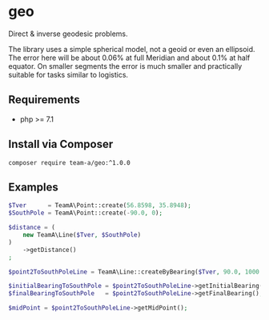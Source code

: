 # geo
Direct &amp; inverse geodesic problems.

The library uses a simple spherical model, not a geoid or even an ellipsoid. The error here will be about 0.06% at full Meridian and about 0.1% at half equator. On smaller segments the error is much smaller and practically suitable for tasks similar to logistics.

## Requirements

- php >= 7.1

## Install via Composer

`composer require team-a/geo:^1.0.0`

## Examples

```php
$Tver      = TeamA\Point::create(56.8598, 35.8948);
$SouthPole = TeamA\Point::create(-90.0, 0);

$distance = (
    new TeamA\Line($Tver, $SouthPole)
)
    ->getDistance()
;

$point2ToSouthPoleLine = TeamA\Line::createByBearing($Tver, 90.0, 1000.0);

$initialBearingToSouthPole = $point2ToSouthPoleLine->getInitialBearing();
$finalBearingToSouthPole   = $point2ToSouthPoleLine->getFinalBearing();

$midPoint = $point2ToSouthPoleLine->getMidPoint();
```

    

